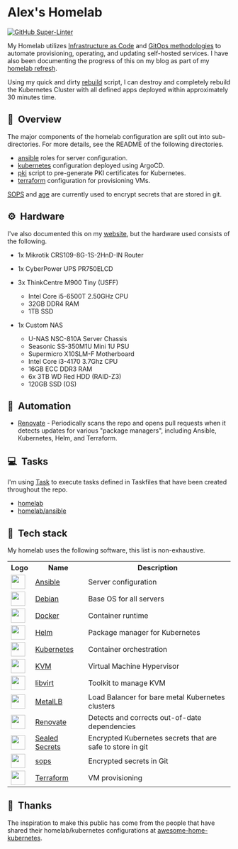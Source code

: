 # Alex's Homelab

[![GitHub Super-Linter](https://github.com/eyulf/homelab/workflows/Lint%20Code%20Base/badge.svg)](https://github.com/marketplace/actions/super-linter)

My Homelab utilizes [Infrastructure as Code](https://en.wikipedia.org/wiki/Infrastructure_as_code) and [GitOps methodologies](https://www.weave.works/blog/what-is-gitops-really) to automate provisioning, operating, and updating self-hosted services. I have also been documenting the progress of this on my blog as part of my [homelab refresh](https://alexgardner.id.au/blog/home-lab-refresh/).

Using my quick and dirty [rebuild](rebuild-k8s.sh) script, I can destroy and completely rebuild the Kubernetes Cluster with all defined apps deployed within approximately 30 minutes time.

## :book:&nbsp; Overview

The major components of the homelab configuration are split out into sub-directories. For more details, see the README of the following directories.

- [ansible](ansible) roles for server configuration.
- [kubernetes](kubernetes) configuration deployed using ArgoCD.
- [pki](pki) script to pre-generate PKI certificates for Kubernetes.
- [terraform](terraform) configuration for provisioning VMs.

[SOPS](https://github.com/mozilla/sops) and [age](https://github.com/FiloSottile/age) are currently used to encrypt secrets that are stored in git.

## :gear:&nbsp; Hardware

I've also documented this on my [website](https://alexgardner.id.au/homelab/), but the hardware used consists of the following.

- 1x Mikrotik CRS109-8G-1S-2HnD-IN Router

- 1x CyberPower UPS PR750ELCD

- 3x ThinkCentre M900 Tiny (USFF)
  - Intel Core i5-6500T 2.50GHz CPU
  - 32GB DDR4 RAM
  - 1TB SSD

- 1x Custom NAS
  - U-NAS NSC-810A Server Chassis
  - Seasonic SS-350M1U Mini 1U PSU
  - Supermicro X10SLM-F Motherboard
  - Intel Core i3-4170 3.7Ghz CPU
  - 16GB ECC DDR3 RAM
  - 6x 3TB WD Red HDD (RAID-Z3)
  - 120GB SSD (OS)

## :robot:&nbsp; Automation

 - [Renovate](https://github.com/renovatebot/renovate) - Periodically scans the repo and opens pull requests when it detects updates for various "package managers", including Ansible, Kubernetes, Helm, and Terraform.

## :computer:&nbsp; Tasks

I'm using [Task](https://taskfile.dev/) to execute tasks defined in Taskfiles that have been created throughout the repo.

- [homelab](Taskfile.yaml)
- [homelab/ansible](ansible/Taskfile.yaml)

## :wrench:&nbsp; Tech stack

My homelab uses the following software, this list is non-exhaustive.

<table>
  <tr>
    <th>Logo</th>
    <th>Name</th>
    <th>Description</th>
  </tr>
  <tr>
    <td><img width="32" src="https://www.vectorlogo.zone/logos/ansible/ansible-icon.svg"></td>
    <td><a href="https://www.ansible.com">Ansible</a></td>
    <td>Server configuration</td>
  </tr>
  <tr>
    <td><img width="32" src="https://www.vectorlogo.zone/logos/debian/debian-icon.svg"></td>
    <td><a href="https://www.debian.org">Debian</a></td>
    <td>Base OS for all servers</td>
  </tr>
  <tr>
    <td><img width="32" src="https://www.vectorlogo.zone/logos/docker/docker-tile.svg"></td>
    <td><a href="https://www.docker.com">Docker</a></td>
    <td>Container runtime</td>
  </tr>
  <tr>
    <td><img width="32" src="https://www.vectorlogo.zone/logos/helmsh/helmsh-icon.svg"></td>
    <td><a href="https://helm.sh">Helm</a></td>
    <td>Package manager for Kubernetes</td>
  </tr>
  <tr>
    <td><img width="32" src="https://www.vectorlogo.zone/logos/kubernetes/kubernetes-icon.svg"></td>
    <td><a href="https://kubernetes.io">Kubernetes</a></td>
    <td>Container orchestration</td>
  </tr>
  <tr>
    <td><img width="32" src="https://www.vectorlogo.zone/logos/redhat/redhat-icon.svg"></td>
    <td><a href="https://www.linux-kvm.org">KVM</a></td>
    <td>Virtual Machine Hypervisor</td>
  </tr>
  <tr>
    <td><img width="32" src="https://libvirt.org/logos/logo-square-powered.svg"></td>
    <td><a href="https://libvirt.org/">libvirt</a></td>
    <td>Toolkit to manage KVM</td>
  </tr>
  <tr>
    <td><img width="32" src="https://avatars.githubusercontent.com/u/60239468?s=200&v=4"></td>
    <td><a href="https://metallb.universe.tf">MetalLB</a></td>
    <td>Load Balancer for bare metal Kubernetes clusters</td>
  </tr>
  <tr>
    <td><img width="32" src="https://avatars.githubusercontent.com/u/38656520?s=200&v=4"></td>
    <td><a href="https://github.com/renovatebot/renovate">Renovate</a></td>
    <td>Detects and corrects out-of-date dependencies</td>
  </tr>
  <tr>
    <td><img width="32" src="https://avatars.githubusercontent.com/u/34656521?s=200&v=4"></td>
    <td><a href="https://github.com/bitnami-labs/sealed-secrets">Sealed Secrets</a></td>
    <td>Encrypted Kubernetes secrets that are safe to store in git</td>
  </tr>
  <tr>
    <td><img width="32" src="https://avatars.githubusercontent.com/u/131524?s=200&v=4"></td>
    <td><a href="https://github.com/mozilla/sops">sops</a></td>
    <td>Encrypted secrets in Git</td>
  </tr>
  <tr>
    <td><img width="32" src="https://www.vectorlogo.zone/logos/terraformio/terraformio-icon.svg"></td>
    <td><a href="https://www.terraform.io">Terraform</a></td>
    <td>VM provisioning</td>
  </tr>
</table>

## :handshake:&nbsp; Thanks

The inspiration to make this public has come from the people that have shared their homelab/kubernetes configurations at [awesome-home-kubernetes](https://github.com/k8s-at-home/awesome-home-kubernetes).
